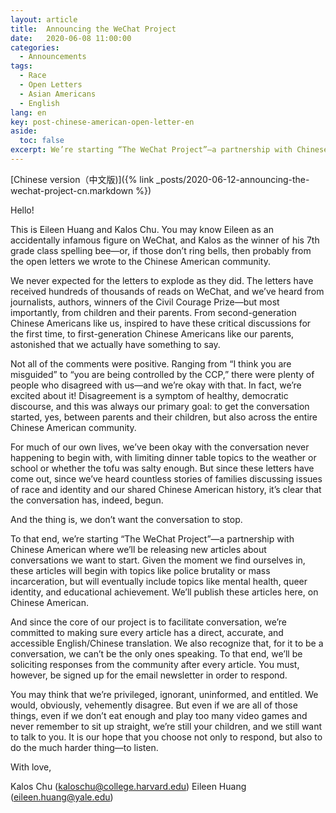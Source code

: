 ```yaml
---
layout: article
title:  Announcing the WeChat Project
date:   2020-06-08 11:00:00
categories:
  - Announcements
tags:
  - Race
  - Open Letters
  - Asian Americans
  - English
lang: en
key: post-chinese-american-open-letter-en
aside:
  toc: false
excerpt: We’re starting “The WeChat Project”—a partnership with Chinese American where we’ll be releasing new articles about conversations we want to start. Given the moment we find ourselves in, these articles will begin with topics like police brutality or mass incarceration, but will eventually include topics like mental health, queer identity, and educational achievement.
---
```

[Chinese version（中文版)]({% link _posts/2020-06-12-announcing-the-wechat-project-cn.markdown %})

Hello!

This is Eileen Huang and Kalos Chu. You may know Eileen as an accidentally infamous figure on WeChat, and Kalos as the winner of his 7th grade class spelling bee—or, if those don’t ring bells, then probably from the open letters we wrote to the Chinese American community.

We never expected for the letters to explode as they did. The letters have received hundreds of thousands of reads on WeChat, and we’ve heard from journalists, authors, winners of the Civil Courage Prize—but most importantly, from children and their parents. From second-generation Chinese Americans like us, inspired to have these critical discussions for the first time, to first-generation Chinese Americans like our parents, astonished that we actually have something to say.

Not all of the comments were positive. Ranging from “I think you are misguided” to “you are being controlled by the CCP,” there were plenty of people who disagreed with us—and we’re okay with that. In fact, we’re excited about it! Disagreement is a symptom of healthy, democratic discourse, and this was always our primary goal: to get the conversation started, yes, between parents and their children, but also across the entire Chinese American community.

For much of our own lives, we’ve been okay with the conversation never happening to begin with, with limiting dinner table topics to the weather or school or whether the tofu was salty enough. But since these letters have come out, since we’ve heard countless stories of families discussing issues of race and identity and our shared Chinese American history, it’s clear that the conversation has, indeed, begun.

And the thing is, we don’t want the conversation to stop.

To that end, we’re starting “The WeChat Project”—a partnership with Chinese American where we’ll be releasing new articles about conversations we want to start. Given the moment we find ourselves in, these articles will begin with topics like police brutality or mass incarceration, but will eventually include topics like mental health, queer identity, and educational achievement. We’ll publish these articles here, on Chinese American.

And since the core of our project is to facilitate conversation, we’re committed to making sure every article has a direct, accurate, and accessible English/Chinese translation. We also recognize that, for it to be a conversation, we can’t be the only ones speaking. To that end, we’ll be soliciting responses from the community after every article. You must, however, be signed up for the email newsletter in order to respond.

You may think that we’re privileged, ignorant, uninformed, and entitled. We would, obviously, vehemently disagree. But even if we are all of those things, even if we don’t eat enough and play too many video games and never remember to sit up straight, we’re still your children, and we still want to talk to you. It is our hope that you choose not only to respond, but also to do the much harder thing—to listen.

With love,

Kalos Chu (kaloschu@college.harvard.edu)
Eileen Huang (eileen.huang@yale.edu)